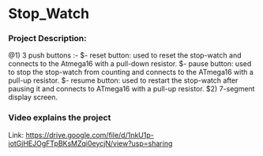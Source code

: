 # Stop_Watch
### Project Description:
  @1) 3 push buttons :-
      $- reset button: used to reset the stop-watch and connects to the Atmega16 with a pull-down resistor.
      $- pause button: used to stop the stop-watch from counting and connects to the ATmega16 with a pull-up resistor.
      $- resume button: used to restart the stop-watch after pausing it and connects to ATmega16 with a pull-up resistor.
  $2) 7-segment display screen.
### Video explains the project
  Link: https://drive.google.com/file/d/1nkU1p-iotGjHEJOgFTpBKsMZqi0eycjN/view?usp=sharing
